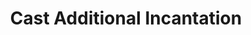 ---
title: "Cast Additional Incantation"
canonical: "skill/cast-additional-incantation"
canonical_title: "Druid Loresheet"
lists:
    - druid-loresheet
tier: 4
min_type: "druid-x/3"
osp_cost: 40
prerequisites: ["last-rites-improved", " or ", "druid-loresheet/master-countermagic"]
ladder: "countermagic"
---